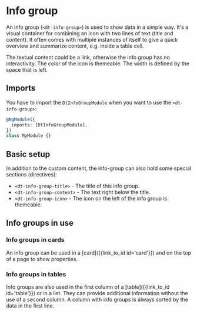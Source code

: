 # Info group

An info group (`<dt-info-group>`) is used to show data in a simple way. It's a
visual container for combining an icon with two lines of text (title and
content). It often comes with multiple instances of itself to give a quick
overview and summarize content, e.g. inside a table cell.

<docs-source-example example="InfoGroupDefaultExample"></docs-source-example>

The textual content could be a link, otherwise the info group has no
interactivity. The color of the icon is themeable. The width is defined by the
space that is left.

## Imports

You have to import the `DtInfoGroupModule` when you want to use the
`<dt-info-group>`:

```typescript
@NgModule({
  imports: [DtInfoGroupModule],
})
class MyModule {}
```

## Basic setup

In addition to the custom content, the info-group can also hold some special
sections (directives):

- `<dt-info-group-title>` - The title of this info group.
- `<dt-info-group-content>` - The text right below the title.
- `<dt-info-group-icon>` - The icon on the left of the info group is themeable.

## Info groups in use

### Info groups in cards

An info group can be used in a [card]({{link_to_id id='card'}}) and on the top
of a page to show properties.

<docs-source-example example="InfoCardInCardExample" fullwidth="true"></docs-source-example>

### Info groups in tables

Info groups are also used in the first column of a
[table]({{link_to_id id='table'}}) or in a list. They can provide additional
information without the use of a second column. A column with info groups is
always sorted by the data in the first line.

<docs-source-example example="TableWithInfoGroupCellExample" fullwidth="true"></docs-source-example>

<docs-source-example example="TreeTableDefaultExample" fullwidth="true"></docs-source-example>
